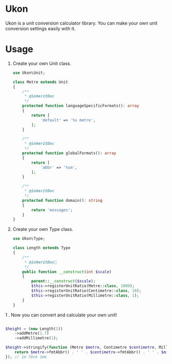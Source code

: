 # Ukon
Ukon is a unit conversion calculator library.
You can make your own unit conversion settings easily with it.

# Usage
1. Create your own Unit class.
   ```php
   use Ukon\Unit;

   class Metre extends Unit
   {
       /**
        * @inheritDoc
        */
       protected function languageSpecificFormats(): array
       {
           return [
               'default' => '%s metre',
           ];
       }

       /**
        * @inheritDoc
        */
       protected function globalFormats(): array
       {
           return [
               'abbr' => '%sm',
           ];
       }

       /**
        * @inheritDoc
        */
       protected function domain(): string
       {
           return 'messages';
       }
   }

   ```
2. Create your own Type class.

   ```php
   use Ukon\Type;

   class Length extends Type
   {
       /**
        * @inheritDoc
        */
       public function __construct(int $scale)
       {
           parent::__construct($scale);
           $this->registerUnitRatio(Metre::class, 1000);
           $this->registerUnitRatio(Centimetre::class, 10);
           $this->registerUnitRatio(Millimetre::class, 1);
       }
   }

   ```

1 . Now you can convert and calculate your own unit!

   ```php

   $height = (new Length(1))
       ->addMetre(1.7)
       ->addMillimetre(1);

   $height->stringify(function (Metre $metre, Centimetre $centimetre, Millimetre $millimetre) {
       return $metre->fmtAbbr() . ' ' . $centimetre->fmtAbbr() . ' ' . $millimetre->fmtAbbr();
   }); // 1m 70cm 1mm

   ```